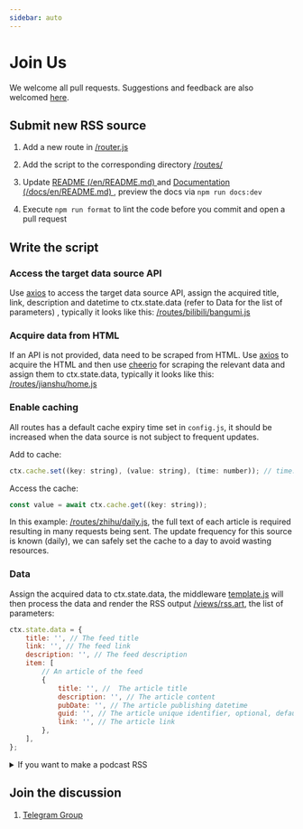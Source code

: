 ```yaml
---
sidebar: auto
---
```


# Join Us

We welcome all pull requests. Suggestions and feedback are also welcomed [here](https://github.com/DIYgod/RSSHub/issues).

## Submit new RSS source

1.  Add a new route in [/router.js](https://github.com/DIYgod/RSSHub/blob/master/router.js)

1.  Add the script to the corresponding directory [/routes/](https://github.com/DIYgod/RSSHub/tree/master/routes)

1.  Update [README (/en/README.md) ](https://github.com/DIYgod/RSSHub/blob/master/en/README.md) and [Documentation (/docs/en/README.md) ](https://github.com/DIYgod/RSSHub/blob/master/docs/en/README.md), preview the docs via `npm run docs:dev`

1.  Execute `npm run format` to lint the code before you commit and open a pull request

## Write the script

### Access the target data source API

Use [axios](https://github.com/axios/axios) to access the target data source API, assign the acquired title, link, description and datetime to ctx.state.data (refer to Data for the list of parameters) , typically it looks like this: [/routes/bilibili/bangumi.js](https://github.com/DIYgod/RSSHub/blob/master/routes/bilibili/bangumi.js)

### Acquire data from HTML

If an API is not provided, data need to be scraped from HTML. Use [axios](https://github.com/axios/axios) to acquire the HTML and then use [cheerio](https://github.com/cheeriojs/cheerio) for scraping the relevant data and assign them to ctx.state.data, typically it looks like this: [/routes/jianshu/home.js](https://github.com/DIYgod/RSSHub/blob/master/routes/jianshu/home.js)

### Enable caching

All routes has a default cache expiry time set in `config.js`, it should be increased when the data source is not subject to frequent updates.

Add to cache:

```js
ctx.cache.set((key: string), (value: string), (time: number)); // time: the cache expiry time in seconds
```

Access the cache:

```js
const value = await ctx.cache.get((key: string));
```

In this example: [/routes/zhihu/daily.js](https://github.com/DIYgod/RSSHub/blob/master/routes/zhihu/daily.js), the full text of each article is required resulting in many requests being sent. The update frequency for this source is known (daily), we can safely set the cache to a day to avoid wasting resources.

### Data

Assign the acquired data to ctx.state.data, the middleware [template.js](https://github.com/DIYgod/RSSHub/blob/master/middleware/template.js) will then process the data and render the RSS output [/views/rss.art](https://github.com/DIYgod/RSSHub/blob/master/views/rss.art), the list of parameters:

```js
ctx.state.data = {
    title: '', // The feed title
    link: '', // The feed link
    description: '', // The feed description
    item: [
        // An article of the feed
        {
            title: '', //  The article title
            description: '', // The article content
            pubDate: '', // The article publishing datetime
            guid: '', // The article unique identifier, optional, default to the article link below
            link: '', // The article link
        },
    ],
};
```

<details><summary>If you want to make a podcast RSS</summary><br>

Reference article:

-   [Create a podcast - Apple](https://help.apple.com/itc/podcasts_connect/?lang=en#/itca5b22233a)
-   [Podcast best practices - Apple](https://help.apple.com/itc/podcasts_connect/?lang=en#/itc2b3780e76)
-   Itunes podcast XML generator : https://codepen.io/jon-walstedt/pen/jsIup
-   Feed Validation Service : https://podba.se/validate/?url=https://rsshub.app/ximalaya/album/299146/

these datas can make your podcast subscribeable:

```js
ctx.state.data = {
    title: '', // The feed title
    link: '', // The feed link
    itunes_author: '', // The channel's author, you must fill this data.
    itunes_category:  '',// Channel category
    image: '', // Channel's image
    description: '', // The feed description
    item: [
        // An item of the feed
        {
            title: '', // The item title
            description: '', // The item content
            pubDate: '', // The item publishing datetime
            guid: '', // The item unique identifier, optional, default to the item link below.
            link: '', // The item link
            itunes_item_image: '', // The item image
            enclosure_url: '', // The item's audio link
            enclosure_length: '', // The audio length, the unit is seconds.
            enclosure_type: '', // 'audio/mpeg' or 'audio/m4a' or others
            itunes_duration: '', // Covert the 'enclosure_length' to hh:mm:ss (1:33:52)
        },
    ],
};
```

</details>

## Join the discussion

1.  [Telegram Group](https://t.me/rsshub)
